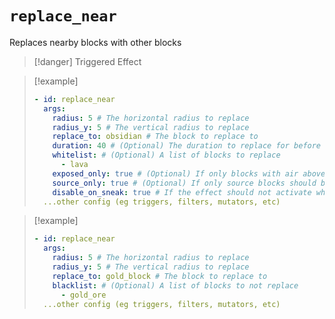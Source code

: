 # `replace_near`

Replaces nearby blocks with other blocks

> [!danger] Triggered Effect

> [!example]
> ```yaml
> - id: replace_near
>   args:
>     radius: 5 # The horizontal radius to replace
>     radius_y: 5 # The vertical radius to replace
>     replace_to: obsidian # The block to replace to
>     duration: 40 # (Optional) The duration to replace for before returning back to the original state
>     whitelist: # (Optional) A list of blocks to replace
>       - lava
>     exposed_only: true # (Optional) If only blocks with air above them should be replaced
>     source_only: true # (Optional) If only source blocks should be replaced (for liquids)
>     disable_on_sneak: true # If the effect should not activate while sneaking
>   ...other config (eg triggers, filters, mutators, etc)
> ```

> [!example]
> ```yaml
> - id: replace_near
>   args:
>     radius: 5 # The horizontal radius to replace
>     radius_y: 5 # The vertical radius to replace
>     replace_to: gold_block # The block to replace to
>     blacklist: # (Optional) A list of blocks to not replace
>       - gold_ore
>   ...other config (eg triggers, filters, mutators, etc)
> ```
